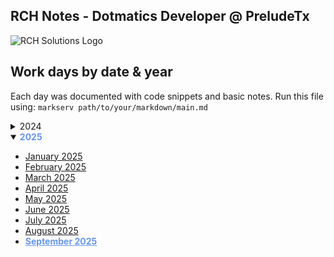 ## RCH Notes - Dotmatics Developer @ PreludeTx

![RCH Solutions Logo](https://www.rchsolutions.com/wp-content/uploads/2019/04/rch.logo_.fullcolor-1.png)

## Work days by date & year

Each day was documented with code snippets and basic notes.
Run this file using: `markserv path/to/your/markdown/main.md`

<details close>
<summary>2024</summary>

  - [October 2024](./2024/10_2024.md)
  - [November 2024](./2024/11_2024.md)
  - [December 2024](./2024/12_2024.md)
</details>


<details open>
<summary><span style="color:#6495ED; font-weight:bold;">2025</summary>

  - [January 2025](./2025/01_2025.md)
  - [February 2025](./2025/02_2025.md)
  - [March 2025](./2025/03_2025.md)
  - [April 2025](./2025/04_2025.md)
  - [May 2025](./2025/05_2025.md)
  - [June 2025](./2025/06_2025.md)
  - [July 2025](./2025/07_2025.md)
  - [August 2025](./2025/08_2025.md) 
  - <a href="./2025/09_2025.md" style="color:#6495ED; font-weight: bold;">September 2025</a>
</details>
